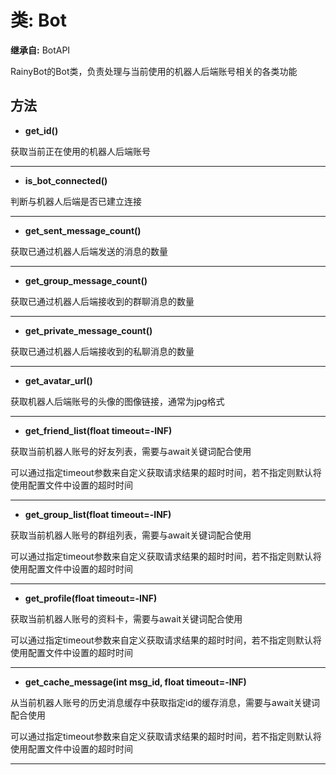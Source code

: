 # 类: Bot  
  
**继承自:** BotAPI  
  
RainyBot的Bot类，负责处理与当前使用的机器人后端账号相关的各类功能  
  
## 方法 
  
- **get_id()**  
  
获取当前正在使用的机器人后端账号  
  
---  
  
- **is_bot_connected()**  
  
判断与机器人后端是否已建立连接  
  
---  
  
- **get_sent_message_count()**  
  
获取已通过机器人后端发送的消息的数量  
  
---  
  
- **get_group_message_count()**  
  
获取已通过机器人后端接收到的群聊消息的数量  
  
---  
  
- **get_private_message_count()**  
  
获取已通过机器人后端接收到的私聊消息的数量  
  
---  
  
- **get_avatar_url()**  
  
获取机器人后端账号的头像的图像链接，通常为jpg格式  
  
---  
  
- **get_friend_list(float timeout=-INF)**  
  
获取当前机器人账号的好友列表，需要与await关键词配合使用   
  
可以通过指定timeout参数来自定义获取请求结果的超时时间，若不指定则默认将使用配置文件中设置的超时时间  
  
---  
  
- **get_group_list(float timeout=-INF)**  
  
获取当前机器人账号的群组列表，需要与await关键词配合使用   
  
可以通过指定timeout参数来自定义获取请求结果的超时时间，若不指定则默认将使用配置文件中设置的超时时间  
  
---  
  
- **get_profile(float timeout=-INF)**  
  
获取当前机器人账号的资料卡，需要与await关键词配合使用   
  
可以通过指定timeout参数来自定义获取请求结果的超时时间，若不指定则默认将使用配置文件中设置的超时时间  
  
---  
  
- **get_cache_message(int msg_id, float timeout=-INF)**  
  
从当前机器人账号的历史消息缓存中获取指定id的缓存消息，需要与await关键词配合使用   
  
可以通过指定timeout参数来自定义获取请求结果的超时时间，若不指定则默认将使用配置文件中设置的超时时间  
  
---  
  

